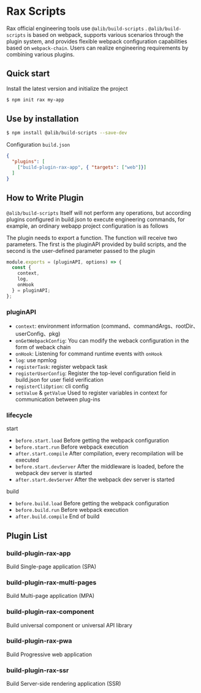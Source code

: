 # Rax Scripts

Rax official engineering tools use `@alib/build-scripts` . `@alib/build-scripts` is based on webpack, supports various scenarios through the plugin system, and provides flexible webpack configuration capabilities based on `webpack-chain`. Users can realize engineering requirements by combining various plugins.

## Quick start

Install the latest version and initialize the project

```bash
$ npm init rax my-app
```

## Use by installation

```bash
$ npm install @alib/build-scripts --save-dev
```
Configuration `build.json`

```json
{
  "plugins": [
    ["build-plugin-rax-app", { "targets": ["web"]}]
  ]
}
```

## How to Write Plugin


`@alib/build-scripts` Itself will not perform any operations, but according plugins configured in build.json to execute engineering commands, for example, an ordinary webapp project configuration is as follows

The plugin needs to export a function. The function will receive two parameters. The first is the pluginAPI provided by build scripts, and the second is the user-defined parameter passed to the plugin

```js
module.exports = (pluginAPI, options) => {
  const { 
    context,
    log,
    onHook 
  } = pluginAPI;
};
```

### pluginAPI

* `context`: environment information (command、commandArgs、rootDir、userConfig、pkg)
* `onGetWebpackConfig`: You can modify the weback configuration in the form of weback chain
* `onHook`: Listening for command runtime events with `onHook`
* `log`: use npmlog
* `registerTask`: register webpack task
* `registerUserConfig`: Register the top-level configuration field in build.json for user field verification
* `registerCliOption`: cli config
* `setValue` & `getValue` Used to register variables in context for communication between plug-ins

### lifecycle

start

* `before.start.load`	Before getting the webpack configuration
* `before.start.run`	Before webpack execution
* `after.start.compile`	After compilation, every recompilation will be executed
* `before.start.devServer` After the middleware is loaded, before the webpack dev server is started
* `after.start.devServer`	After the webpack dev server is started

build

* `before.build.load`	Before getting the webpack configuration
* `before.build.run` Before webpack execution
* `after.build.compile`	End of build

## Plugin List

### build-plugin-rax-app

Build Single-page application (SPA)

### build-plugin-rax-multi-pages

Build Multi-page application (MPA)

### build-plugin-rax-component

Build universal component or universal API library

### build-plugin-rax-pwa

Build Progressive web application

### build-plugin-rax-ssr

Build  Server-side rendering application (SSR)










